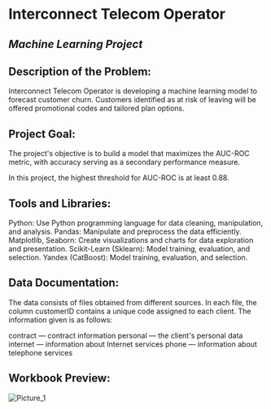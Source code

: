 # Interconnect Telecom Operator

## ***Machine Learning Project***

## **Description of the Problem:**
Interconnect Telecom Operator is developing a machine learning model to forecast customer churn. Customers identified as at risk of leaving will be offered promotional codes and tailored plan options.

## **Project Goal:**
The project's objective is to build a model that maximizes the AUC-ROC metric, with accuracy serving as a secondary performance measure.

In this project, the highest threshold for AUC-ROC is at least 0.88.

## **Tools and Libraries:**
Python: Use Python programming language for data cleaning, manipulation, and analysis.
Pandas: Manipulate and preprocess the data efficiently.
Matplotlib, Seaborn: Create visualizations and charts for data exploration and presentation.
Scikit-Learn (Sklearn): Model training, evaluation, and selection.
Yandex (CatBoost): Model training, evaluation, and selection.

## **Data Documentation:**
The data consists of files obtained from different sources. In each file, the column customerID contains a unique code assigned to each client. The information given is as follows:

contract — contract information
personal — the client's personal data
internet — information about Internet services
phone — information about telephone services

## **Workbook Preview:**
![Picture_1](https://github.com/user-attachments/assets/784840d7-b7d1-4fca-9c2f-70f3cf64204b)
